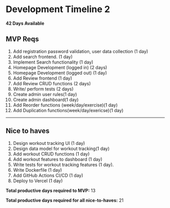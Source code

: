 # Development Timeline 2

**42 Days Available**

## MVP Reqs

1. Add registration password validation, user data collection (1 day)
2. Add search frontend. (1 day)
3. Implement Search functionality (1 day)
4. Homepage Development (logged in) (2 days)
5. Homepage Development (logged out) (1 day)
6. Add Review frontend (1 day)
7. Add Review CRUD functions (2 days)
8. Write/ perform tests (2 days)
9. Create admin user rules(1 day)
10. Create admin dashboard(1 day)
11. Add Reorder functions (week/day/exercise)(1 day)
12. Add Duplication functions(week/day/exericse)(1 day)

---

## Nice to haves

1. Design workout tracking UI (1 day)
2. Design data model for workout tracking(1 day)
3. Add workout CRUD functions (1 day)
4. Add workout features to dashboard (1 day)
5. Write tests for workout tracking features (1 day).
6. Write Dockerfile (1 day)
7. Add GitHub Actions CI/CD (1 day)
8. Deploy to Vercel (1 day)

**Total productive days required to MVP:** 13

**Total productive days required for all nice-to-haves:** 21
